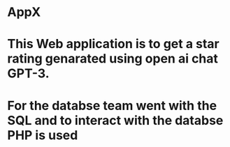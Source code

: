 # AppX

# This Web application is to get a star rating genarated using open ai chat GPT-3.

# For the databse team went with the SQL and to interact with the databse PHP is used
